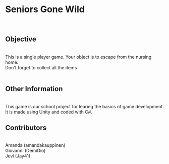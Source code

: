 # Seniors Gone Wild
<br/>

## Objective
<br>
This is a single player game. Your object is to escape from the nursing home. <br>
Don't forget to collect all the items<br>
<br>

## Other Information
<br>
This game is our school project for learing the basics of game development. It is made using Unity and coded with C#.
<br>

## Contributors

<br>
Amanda (amandakauppinen)
<br>
Giovanni (DemiGio)
<br>
Jevi (Jay41)
